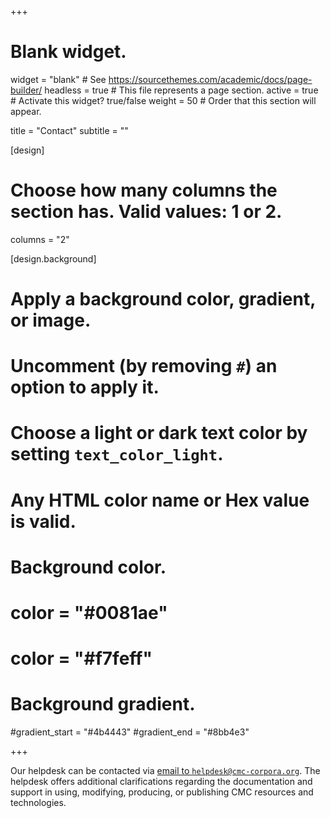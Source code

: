 +++
# Blank widget.
widget = "blank"  # See https://sourcethemes.com/academic/docs/page-builder/
headless = true  # This file represents a page section.
active = true  # Activate this widget? true/false
weight = 50  # Order that this section will appear.

title = "Contact"
subtitle = ""

[design]
  # Choose how many columns the section has. Valid values: 1 or 2.
  columns = "2"

[design.background]
  # Apply a background color, gradient, or image.
  #   Uncomment (by removing `#`) an option to apply it.
  #   Choose a light or dark text color by setting `text_color_light`.
  #   Any HTML color name or Hex value is valid.

  # Background color.
  # color = "#0081ae"
  # color = "#f7feff"
  
  # Background gradient.
  #gradient_start = "#4b4443"
  #gradient_end = "#8bb4e3"
  
+++

Our helpdesk can be contacted via [email to
`helpdesk@cmc-corpora.org`](mailto:helpdesk@cmc-corpora.org). The helpdesk
offers additional clarifications regarding the documentation and support in
using, modifying, producing, or publishing CMC resources and technologies.
